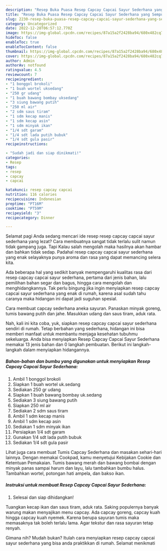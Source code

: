 ```yaml
---
description: "Resep Buka Puasa Resep Capcay Capcai Sayur Sederhana yang Sempurna"
title: "Resep Buka Puasa Resep Capcay Capcai Sayur Sederhana yang Sempurna"
slug: 2230-resep-buka-puasa-resep-capcay-capcai-sayur-sederhana-yang-sempurna
category: Uncategorized
date: 2022-12-28T06:57:12.770Z
image: https://img-global.cpcdn.com/recipes/87a15a2f2428ba94/680x482cq70/resep-capcay-capcai-sayur-sederhana-foto-resep-utama.jpg
hideToc: false
enableToc: true
enableTocContent: false
thumbnail: https://img-global.cpcdn.com/recipes/87a15a2f2428ba94/680x482cq70/resep-capcay-capcai-sayur-sederhana-foto-resep-utama.jpg
cover: https://img-global.cpcdn.com/recipes/87a15a2f2428ba94/680x482cq70/resep-capcay-capcai-sayur-sederhana-foto-resep-utama.jpg
author: Admin
authorAv: notfound
ratingvalue: 4.5
reviewcount: 7
recipeingredient:
- "1 bonggol brokoli"
- "1 buah wortel uksedang"
- "250 gr udang"
- "1 buah bawang bombay uksedang"
- "3 siung bawang putih"
- "250 ml air"
- "2 sdm saus tiram"
- "1 sdm kecap manis"
- "1 sdm kecap asin"
- "1 sdm minyak ikan"
- "1/4 sdt garam"
- "1/4 sdt lada putih bubuk"
- "1/4 sdt gula pasir"
recipeinstructions:

- "Sudah jadi dan siap dinikmati!"
categories:
- Resep
tags:
- resep
- capcay
- capcai

katakunci: resep capcay capcai 
nutrition: 116 calories
recipecuisine: Indonesian
preptime: "PT16M"
cooktime: "PT59M"
recipeyield: "3"
recipecategory: Dinner

---
```



Selamat pagi Anda sedang mencari ide resep resep capcay capcai sayur sederhana yang lezat? Cara membuatnya sangat tidak terlalu sulit namun tidak gampang juga. Tapi Kalau salah mengolah maka hasilnya akan hambar dan bahkan tidak sedap. Padahal resep capcay capcai sayur sederhana yang enak selayaknya punya aroma dan rasa yang dapat memancing selera kita.


Ada beberapa hal yang sedikit banyak mempengaruhi kualitas rasa dari resep capcay capcai sayur sederhana, pertama dari jenis bahan, lalu pemilihan bahan segar dan bagus, hingga cara mengolah dan menghidangkannya. Tak perlu bingung jika ingin menyiapkan resep capcay capcai sayur sederhana yang enak di rumah, karena asal sudah tahu caranya maka hidangan ini dapat jadi suguhan spesial.

Cara membuat capcay sederhana aneka sayuran. Panaskan minyak goreng, tumis bawang putih dan jahe. Masukkan udang dan saus tiram, aduk rata.


Nah, kali ini kita coba, yuk, siapkan resep capcay capcai sayur sederhana sendiri di rumah. Tetap berbahan yang sederhana, hidangan ini bisa memberi manfaat untuk membantu menjaga kesehatan tubuhmu sekeluarga. Anda bisa menyiapkan Resep Capcay Capcai Sayur Sederhana memakai 13 jenis bahan dan 0 langkah pembuatan. Berikut ini langkah-langkah dalam menyiapkan hidangannya.

<!--inarticleads1-->

##### Bahan-bahan dan bumbu yang digunakan untuk menyiapkan Resep Capcay Capcai Sayur Sederhana:

1. Ambil 1 bonggol brokoli
1. Siapkan 1 buah wortel uk.sedang
1. Sediakan 250 gr udang
1. Siapkan 1 buah bawang bombay uk.sedang
1. Sediakan 3 siung bawang putih
1. Siapkan 250 ml air
1. Sediakan 2 sdm saus tiram
1. Ambil 1 sdm kecap manis
1. Ambil 1 sdm kecap asin
1. Sediakan 1 sdm minyak ikan
1. Persiapkan 1/4 sdt garam
1. Gunakan 1/4 sdt lada putih bubuk
1. Sediakan 1/4 sdt gula pasir


Lihat juga cara membuat Tumis Capcay Sederhana dan masakan sehari-hari lainnya. Dengan memakai Cookpad, kamu menyetujui Kebijakan Cookie dan Ketentuan Pemakaian. Tumis bawang merah dan bawang bombai dengan minyak panas sampai harum dan layu, lalu tambahkan bumbu halus. Tambahkan wortel, potongan hati ampela, dan bakso ikan. 

<!--inarticleads2-->

##### Instruksi untuk membuat Resep Capcay Capcai Sayur Sederhana:


1. Selesai dan siap dihidangkan!

Tuangkan kecap ikan dan saus tiram, aduk rata. Saking populernya banyak warung makan menyajikan menu capcay. Ada capcay goreng, capcay kuah hingga capcay kuah nyemek. Karena berupa sayuran tumis maka memasaknya tak boleh terlalu lama. Agar tekstur dan rasa sayuran tetap renyah. 

Gimana nih? Mudah bukan? Itulah cara menyiapkan resep capcay capcai sayur sederhana yang bisa anda praktikkan di rumah. Selamat menikmati
